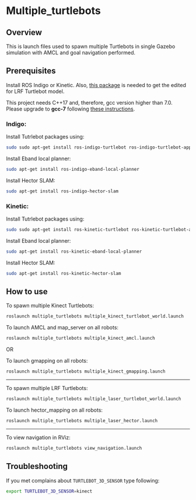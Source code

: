 # Multiple_turtlebots

## Overview
This is launch files used to spawn multiple Turtlebots in single Gazebo simulation with AMCL and goal navigation performed.

## Prerequisites

Install ROS Indigo or Kinetic. Also, [this package](https://gitlab.com/LIRS_Projects/simulation-turtlebot-laser) is needed to get the edited for LRF Turtlebot model.

This project needs C++17 and, therefore, gcc version higher than 7.0. Please upgrade to **gcc-7** following [these instructions](https://tuxamito.com/wiki/index.php/Installing_newer_GCC_versions_in_Ubuntu). 

### Indigo:
Install Tutrlebot packages using:
```sh
sudo sudo apt-get install ros-indigo-turtlebot ros-indigo-turtlebot-apps ros-indigo-turtlebot-interactions ros-indigo-turtlebot-simulator ros-indigo-kobuki-ftdi ros-indigo-rocon-remocon ros-indigo-rocon-qt-library ros-indigo-ar-track-alvar-msgs
```
Install Eband local planner:
```sh
sudo apt-get install ros-indigo-eband-local-planner
```
Install Hector SLAM:
```sh
sudo apt-get install ros-indigo-hector-slam
```

### Kinetic:

Install Tutrlebot packages using:
```sh
sudo sudo apt-get install ros-kinetic-turtlebot ros-kinetic-turtlebot-apps ros-kinetic-turtlebot-interactions ros-kinetic-turtlebot-simulator ros-kinetic-kobuki-ftdi ros-kinetic-ar-track-alvar-msgs
```
Install Eband local planner:
```sh
sudo apt-get install ros-kinetic-eband-local-planner
```
Install Hector SLAM:
```sh
sudo apt-get install ros-kinetic-hector-slam
```

## How to use

To spawn multiple Kinect Turtlebots:
```sh
roslaunch multiple_turtlebots multiple_kinect_turtlebot_world.launch
```

To launch AMCL and map_server on all robots:
```sh
roslaunch multiple_turtlebots multiple_kinect_amcl.launch
```

OR

To launch gmapping on all robots:
```sh
roslaunch multiple_turtlebots multiple_kinect_gmapping.launch
```
---
To spawn multiple LRF Turtlebots:
```sh
roslaunch multiple_turtlebots multiple_laser_turtlebot_world.launch
```

To launch hector_mapping on all robots:
```sh
roslaunch multiple_turtlebots multiple_laser_hector.launch
```
----
To view navigation in RViz:
```sh 
roslaunch multiple_turtlebots view_navigation.launch
```

## Troubleshooting
If you met complains about `TURTLEBOT_3D_SENSOR` type following:
```sh
export TURTLEBOT_3D_SENSOR=kinect
```